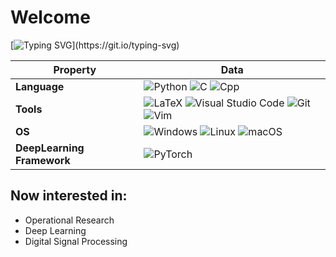 # Welcome
[![Typing SVG](https://readme-typing-svg.demolab.com?font=Ubuntu&pause=1000&center=true&vCenter=true&width=435&lines=Welcome+to+my+profile+!+👋;I+am+always+learning+new+things;On+the+way+to+become+better;Hope+to+communicate+with+you+!)](https://git.io/typing-svg)

| Property | Data     |
|----------|----------|
| **Language** | ![Python](https://img.shields.io/static/v1?style=for-the-badge&message=Python&color=3776AB&logo=Python&logoColor=FFFFFF&label=) ![C](https://img.shields.io/static/v1?style=for-the-badge&message=C&color=222222&logo=C&logoColor=A8B9CC&label=) ![Cpp](https://img.shields.io/static/v1?style=for-the-badge&message=C%2B%2B&color=000000&logo=C%2B%2B&logoColor=FFFFFF&label=) |
|**Tools** | ![LaTeX](https://img.shields.io/static/v1?style=for-the-badge&message=LaTeX&color=008080&logo=LaTeX&logoColor=FFFFFF&label=) ![Visual Studio Code](https://img.shields.io/static/v1?style=for-the-badge&message=Visual+Studio+Code&color=007ACC&logo=Visual+Studio+Code&logoColor=FFFFFF&label=) ![Git](https://img.shields.io/static/v1?style=for-the-badge&message=Git&color=F05032&logo=Git&logoColor=FFFFFF&label=) ![Vim](https://img.shields.io/static/v1?style=for-the-badge&message=Vim&color=D3D3D3&logo=Vim&logoColor=000000&label=)|
|**OS**        | ![Windows](https://img.shields.io/static/v1?style=for-the-badge&message=Windows&color=0078D4&logo=Windows&logoColor=FFFFFF&label=) ![Linux](https://img.shields.io/static/v1?style=for-the-badge&message=Linux&color=222222&logo=Linux&logoColor=FCC624&label=) ![macOS](https://img.shields.io/static/v1?style=for-the-badge&message=macOS&color=000000&logo=macOS&logoColor=FFFFFF&label=) |
|**DeepLearning Framework**| ![PyTorch](https://img.shields.io/static/v1?style=for-the-badge&message=PyTorch&color=EE4C2C&logo=PyTorch&logoColor=FFFFFF&label=) |

## Now interested in: 
- Operational Research
- Deep Learning
- Digital Signal Processing
<!---
HolyDDL/HolyDDL is a ✨ special ✨ repository because its `README.md` (this file) appears on your GitHub profile.
You can click the Preview link to take a look at your changes.
--->
